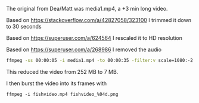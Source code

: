 The original from Dea/Matt was media1.mp4, a +3 min long video.

Based on https://stackoverflow.com/a/42827058/323100 I trimmed it down to 30 seconds

Based on https://superuser.com/a/624564 I rescaled it to HD resolution

Based on https://superuser.com/a/268986 I removed the audio

```bash
ffmpeg -ss 00:00:05 -i media1.mp4 -to 00:00:35 -filter:v scale=1080:-2 -an fishvideo.mp4
```

This reduced the video from 252 MB to 7 MB.

I then burst the video into its frames with 

```
ffmpeg -i fishvideo.mp4 fishvideo_%04d.png
```